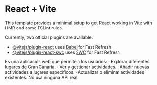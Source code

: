 # React + Vite

This template provides a minimal setup to get React working in Vite with HMR and some ESLint rules.

Currently, two official plugins are available:

- [@vitejs/plugin-react](https://github.com/vitejs/vite-plugin-react/blob/main/packages/plugin-react/README.md) uses [Babel](https://babeljs.io/) for Fast Refresh
- [@vitejs/plugin-react-swc](https://github.com/vitejs/vite-plugin-react-swc) uses [SWC](https://swc.rs/) for Fast Refresh

Es una aplicación web que permite a los usuarios:
· Explorar diferentes lugares de Gran Canaria.
· Ver y gestionar actividades.
· Añadir nuevas actividades a lugares específicos.
· Actualizar o eliminar actividades existentes.
No usa ninguna API real.
